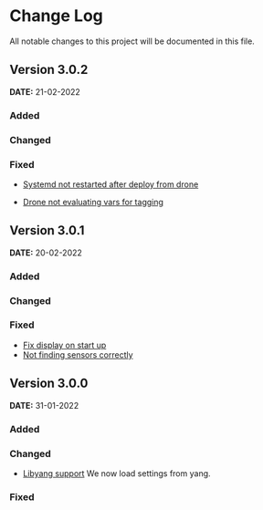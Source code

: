 # Change Log
All notable changes to this project will be documented in this file.

## Version 3.0.2

**DATE:** 21-02-2022

### Added

### Changed

### Fixed

- [Systemd not restarted after deploy from drone](https://vcs.monotok.org/WeatherStationProject/weatherStationPlus/issues/11)

- [Drone not evaluating vars for tagging](https://vcs.monotok.org/WeatherStationProject/weatherStationPlus/issues/12)

## Version 3.0.1

**DATE:** 20-02-2022

### Added

### Changed

### Fixed

- [Fix display on start up](https://vcs.monotok.org/WeatherStationProject/weatherStationPlus/issues/5)
- [Not finding sensors correctly](https://vcs.monotok.org/WeatherStationProject/weatherStationPlus/issues/8)

## Version 3.0.0

**DATE:** 31-01-2022

### Added

### Changed

- [Libyang support](https://vcs.monotok.org/WeatherStationProject/weatherStationPlus/issues/4)
  We now load settings from yang.

### Fixed

